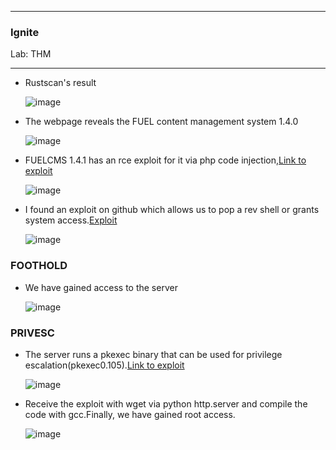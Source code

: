 * * *
  ### Ignite
  Lab: THM
* * *

- Rustscan's result

   ![image](https://github.com/SENSEIXENUS2/SENSEIXENUS2.github.io/assets/98669513/6e80eeec-2165-44af-af13-121347255ff9)

- The webpage reveals the FUEL content management system 1.4.0

  ![image](https://github.com/SENSEIXENUS2/SENSEIXENUS2.github.io/assets/98669513/c477767f-6e77-4447-92a4-eb99dcde4306)

- FUELCMS 1.4.1 has an rce exploit for it via php code injection,<a href="https://www.exploit-db.com/exploits/50477">Link to exploit</a>

  ![image](https://github.com/SENSEIXENUS2/SENSEIXENUS2.github.io/assets/98669513/e986eea2-b748-4a67-a7f9-b1c236942e3d)

- I found an exploit on github which allows us to pop a rev shell or grants system access.<a href="https://github.com/AssassinUKG/fuleCMS">Exploit</a>

  ![image](https://github.com/SENSEIXENUS2/SENSEIXENUS2.github.io/assets/98669513/96d08669-3778-4c54-83f0-d67a8e3296b6)

### FOOTHOLD
- We have gained access to the server

   ![image](https://github.com/SENSEIXENUS2/SENSEIXENUS2.github.io/assets/98669513/5343adeb-8b43-4b71-90ef-5bd461433992)

### PRIVESC

- The server runs a pkexec binary that can be used for privilege escalation(pkexec0.105).<a href="https://github.com/arthepsy/CVE-2021-4034">Link to exploit</a>

  ![image](https://github.com/SENSEIXENUS2/SENSEIXENUS2.github.io/assets/98669513/28b5d43b-b071-4b5e-9ae4-e1efae95bd2b)

- Receive the exploit with wget via python http.server and compile the code with gcc.Finally, we have gained root access.

  ![image](https://github.com/SENSEIXENUS2/SENSEIXENUS2.github.io/assets/98669513/182ac08d-e6fe-4263-a2ac-320ffe2ad4a0)

